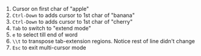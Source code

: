 1. Cursor on first char of "apple"
2. `Ctrl-Down` to adds cursor to 1st char of "banana"
3. `Ctrl-Down` to adds cursor to 1st char of "cherry"
4. `Tab` to switch to "extend mode"
5. `e` to select till end of word
6. `\\t` to transpose tab-extension regions. Notice rest of line didn't change
7. `Esc` to exit multi-cursor mode
